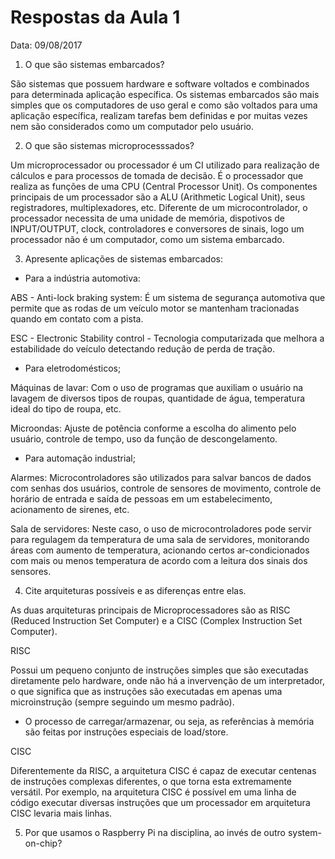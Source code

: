 # Respostas da Aula 1

Data: 09/08/2017

1. O que são sistemas embarcados?

São sistemas que possuem hardware e software voltados e combinados para determinada aplicação específica. Os sistemas embarcados são mais simples que os computadores de uso geral e como são voltados para uma aplicação específica, realizam tarefas bem definidas e por  muitas vezes nem são considerados como um computador pelo usuário.  

2. O que são sistemas microprocesssados?

Um microprocessador ou processador é um CI utilizado para realização de cálculos e para processos de tomada de decisão. É o processador que realiza as funções de uma CPU (Central Processor Unit). Os componentes principais de um processador são a ALU (Arithmetic Logical Unit), seus registradores, multiplexadores, etc. Diferente de um microcontrolador, o processador necessita de uma unidade de memória, dispotivos de INPUT/OUTPUT, clock, controladores e conversores de sinais, logo um processador não é um computador, como um sistema embarcado.

3) Apresente aplicações de sistemas embarcados:

- Para a indústria automotiva:

ABS - Anti-lock braking system: É um sistema de segurança automotiva que permite que as rodas de um veículo motor se mantenham tracionadas quando em contato com a pista.

ESC - Electronic Stability control - Tecnologia computarizada que melhora a estabilidade do veículo detectando redução de perda de tração.

- Para eletrodomésticos;

Máquinas de lavar: Com o uso de programas que auxiliam o usuário na lavagem de diversos tipos de roupas, quantidade de água, temperatura ideal do tipo de roupa, etc.

Microondas: Ajuste de potência conforme a escolha do alimento pelo usuário, controle de tempo, uso da função de descongelamento.

- Para automação industrial;

Alarmes: Microcontroladores são utilizados para salvar bancos de dados com senhas dos usuários, controle de sensores de movimento, controle de horário de entrada e saída de pessoas em um estabelecimento, acionamento de sirenes, etc.

Sala de servidores: Neste caso, o uso de microcontroladores pode servir para regulagem da temperatura de uma sala de servidores, monitorando áreas com aumento de temperatura, acionando certos ar-condicionados com mais ou menos temperatura de acordo com a leitura dos sinais dos sensores. 

4) Cite arquiteturas possíveis e as diferenças entre elas.

As duas arquiteturas principais de Microprocessadores são as RISC (Reduced Instruction Set Computer) e a CISC (Complex Instruction Set Computer).

RISC

Possui um pequeno conjunto de instruções simples que são executadas diretamente pelo hardware, onde não há a invervenção de um interpretador, o que significa que as instruções são executadas em apenas uma microinstrução (sempre seguindo um mesmo padrão).

- O processo de carregar/armazenar, ou seja, as referências à memória são feitas por instruções especiais de load/store.

CISC

Diferentemente da RISC, a arquitetura CISC é capaz de executar centenas de instruções complexas diferentes, o que torna esta extremamente versátil. Por exemplo, na arquitetura CISC é possível em uma linha de código executar diversas instruções que um processador em arquitetura CISC levaria mais linhas.

5. Por que usamos o Raspberry Pi na disciplina, ao invés de outro system-on-chip?




